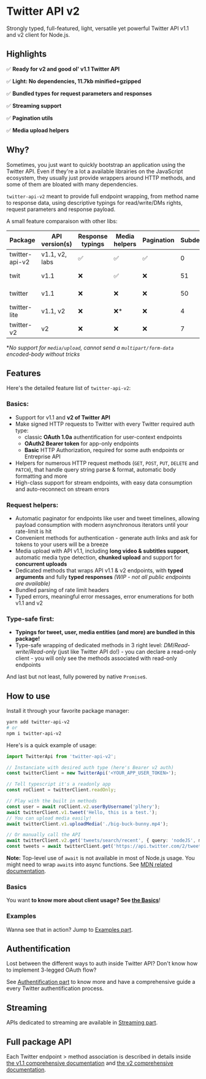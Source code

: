 # Twitter API v2

Strongly typed, full-featured, light, versatile yet powerful Twitter API v1.1 and v2 client for Node.js.

## Highlights

✅ **Ready for v2 and good ol' v1.1 Twitter API**

✅ **Light: No dependencies, 11.7kb minified+gzipped**

✅ **Bundled types for request parameters and responses**

✅ **Streaming support**

✅ **Pagination utils**

✅ **Media upload helpers**

## Why?

Sometimes, you just want to quickly bootstrap an application using the Twitter API.
Even if they're a lot a available librairies on the JavaScript ecosystem, they usually just
provide wrappers around HTTP methods, and some of them are bloated with many dependencies.

`twitter-api-v2` meant to provide full endpoint wrapping, from method name to response data,
using descriptive typings for read/write/DMs rights, request parameters and response payload.

A small feature comparaison with other libs:

| Package        | API version(s) | Response typings | Media helpers | Pagination | Subdependencies |  Size (gzip)  |
| -------------- | -------------- | ---------------- | ------------- | ---------- | --------------- | -------------:|
| twitter-api-v2 | v1.1, v2, labs | ✅               | ✅             | ✅         | 0               | ~11.7 kB      |
| twit           | v1.1           | ❌               | ✅             | ❌         | 51              | ~214.5 kB     |
| twitter        | v1.1           | ❌               | ❌             | ❌         | 50              | ~182.1 kB     |
| twitter-lite   | v1.1, v2       | ❌               | ❌*            | ❌         | 4               | ~5.3 kB       |
| twitter-v2     | v2             | ❌               | ❌             | ❌         | 7               | ~4.5 kB       |

\**No support for `media/upload`, cannot send a `multipart/form-data` encoded-body without tricks*

## Features

Here's the detailed feature list of `twitter-api-v2`:

### Basics:
- Support for v1.1 and **v2 of Twitter API**
- Make signed HTTP requests to Twitter with every Twitter required auth type:
  - classic **OAuth 1.0a** authentification for user-context endpoints
  - **OAuth2 Bearer token** for app-only endpoints
  - **Basic** HTTP Authorization, required for some auth endpoints or Entreprise API
- Helpers for numerous HTTP request methods (`GET`, `POST`, `PUT`, `DELETE` and `PATCH`),
  that handle query string parse & format, automatic body formatting and more
- High-class support for stream endpoints, with easy data consumption and auto-reconnect on stream errors

### Request helpers:
- Automatic paginator for endpoints like user and tweet timelines,
  allowing payload consumption with modern asynchronous iterators until your rate-limit is hit
- Convenient methods for authentication - generate auth links and ask for tokens to your users will be a breeze
- Media upload with API v1.1, including **long video & subtitles support**,  automatic media type detection,
  **chunked upload** and support for **concurrent uploads**
- Dedicated methods that wraps API v1.1 & v2 endpoints, with **typed arguments** and fully **typed responses**
  *(WIP - not all public endpoints are available)*
- Bundled parsing of rate limit headers
- Typed errors, meaningful error messages, error enumerations for both v1.1 and v2

### Type-safe first:
- **Typings for tweet, user, media entities (and more) are bundled in this package!**
- Type-safe wrapping of dedicated methods in 3 right level: *DM*/*Read-write*/*Read-only* (just like Twitter API do!) -
  you can declare a read-only client - you will only see the methods associated with read-only endpoints


And last but not least, fully powered by native `Promise`s.

## How to use

Install it through your favorite package manager:
```bash
yarn add twitter-api-v2
# or
npm i twitter-api-v2
```

Here's is a quick example of usage:

```ts
import TwitterApi from 'twitter-api-v2';

// Instanciate with desired auth type (here's Bearer v2 auth)
const twitterClient = new TwitterApi('<YOUR_APP_USER_TOKEN>');

// Tell typescript it's a readonly app
const roClient = twitterClient.readOnly;

// Play with the built in methods
const user = await roClient.v2.userByUsername('plhery');
await twitterClient.v1.tweet('Hello, this is a test.');
// You can upload media easily!
await twitterClient.v1.uploadMedia('./big-buck-bunny.mp4');

// Or manually call the API
await twitterClient.v2.get('tweets/search/recent', { query: 'nodeJS', max_results: 100 });
const tweets = await twitterClient.get('https://api.twitter.com/2/tweets/search/recent?query=nodeJS&max_results=100');
```

**Note:** Top-level use of `await` is not available in most of Node.js usage. You might need to wrap `await`s into async functions. See [MDN related documentation](https://developer.mozilla.org/en-US/docs/Web/JavaScript/Reference/Statements/async_function).

### Basics

You want **to know more about client usage? See [the Basics](./doc/basics.md)**!

### Examples

Wanna see that in action? Jump to [Examples part](./doc/examples.md).

## Authentification

Lost between the different ways to auth inside Twitter API?
Don't know how to implement 3-legged OAuth flow?

See [Authentification part](./doc/auth.md) to know more and have a comprehensive guide a every Twitter authentification process.

## Streaming

APIs dedicated to streaming are available in [Streaming part](./doc/streaming.md).

## Full package API

Each Twitter endpoint > method association is described in details inside [the v1.1 comprehensive documentation](./doc/v1.md)
and [the v2 comprehensive documentation](./doc/v2.md).

